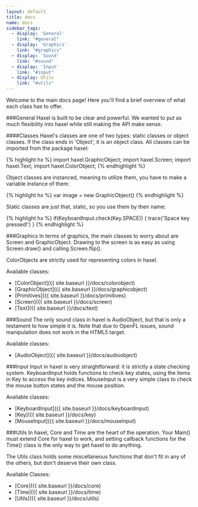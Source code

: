 ```yaml
---
layout: default
title: docs
name: docs
sidebar_tags:
  - display: 'General'
    link: "#general"
  - display: 'Graphics'
    link: "#graphics"
  - display: 'Sound'
    link: "#sound"
  - display: 'Input'
    link: "#input"
  - display: Utils
    link: "#utils"
---
```


<a name="general"></a>
Welcome to the main docs page! Here you'll find a brief overview of what each class has to offer.

###General
Haxel is built to be clear and powerful. We wanted to put as much flexibility into haxel while still making the API make sense.

####Classes
Haxel's classes are one of two types: static classes or object classes. If the class ends in 'Object', it is an object class. All classes can be imported from the package haxel:

{% highlight hx %}
import haxel.GraphicObject;
import haxel.Screen;
import haxel.Text;
import haxel.ColorObject;
{% endhighlight %}

Object classes are instanced, meaning to utilize them, you have to make a variable instance of them:

{% highlight hx %}
var image = new GraphicObject()
{% endhighlight %}

Static classes are just that, static, so you use them by their name:

<a name="graphics"></a>
{% highlight hx %}
if(KeyboardInput.check(Key.SPACE))
{
    trace('Space key pressed!')
}
{% endhighlight %}

###Graphics
In terms of graphics, the main classes to worry about are Screen and GraphicObject. Drawing to the screen is as easy as using Screen.draw() and calling Screen.flip().

ColorObjects are strictly used for representing colors in haxel.

<a name="sound"></a>
Available classes:

 - [ColorObject]({{ site.baseurl }}/docs/colorobject)
 - [GraphicObject]({{ site.baseurl }}/docs/graphicobject)
 - [Primitives]({{ site.baseurl }}/docs/primitives)
 - [Screen]({{ site.baseurl }}/docs/screen)
 - [Text]({{ site.baseurl }}/docs/text)

###Sound
<a name="input"></a>
The only sound class in haxel is AudioObject, but that is only a testament to how simple it is. Note that due to OpenFL issues, sound manipulation does not work in the HTML5 target.

Available classes:

 - [AudioObject]({{ site.baseurl }}/docs/audioobject)

###Input
Input in haxel is very straightforward: it is strictly a state checking system. KeyboardInput holds functions to check key states, using the items in Key to access the key indices. MouseInput is a very simple class to check the mouse button states and the mouse position.
<a name="utils"></a>

Available classes:

 - [KeyboardInput]({{ site.baseurl }}/docs/keyboardinput)
 - [Key]({{ site.baseurl }}/docs/key)
 - [MouseInput]({{ site.baseurl }}/docs/mouseinput)

###Utils
In haxel, Core and Time are the heart of the operation. Your Main() must extend Core for haxel to work, and setting callback functions for the Time() class is the only way to get haxel to do anything.

The Utils class holds some miscellaneous functions that don't fit in any of the others, but don't deserve their own class.

Available Classes:

 - [Core]({{ site.baseurl }}/docs/core)
 - [Time]({{ site.baseurl }}/docs/time)
 - [Utils]({{ site.baseurl }}/docs/utils)